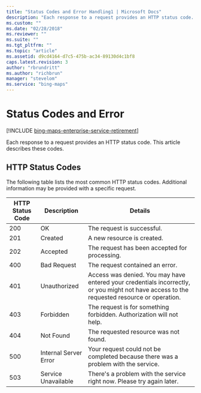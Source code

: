 ```yaml
---
title: "Status Codes and Error Handling1 | Microsoft Docs"
description: "Each response to a request provides an HTTP status code. This article lists the most common HTTP status codes that are provided from these requests." 
ms.custom: ""
ms.date: "02/28/2018"
ms.reviewer: ""
ms.suite: ""
ms.tgt_pltfrm: ""
ms.topic: "article"
ms.assetid: d9cd4164-d7c5-475b-ac34-89130d4c1bf8
caps.latest.revision: 3
author: "rbrundritt"
ms.author: "richbrun"
manager: "stevelom"
ms.service: "bing-maps"
---
```


# Status Codes and Error 

[!INCLUDE [bing-maps-enterprise-service-retirement](../includes/bing-maps-enterprise-service-retirement.md)]

Each response to a request provides an HTTP status code. This article describes these codes.  
  
## HTTP Status Codes  

The following table lists the most common HTTP status codes. Additional information may be provided with a specific request.  
  
|HTTP Status Code|Description|Details|  
|----------------------|-----------------|-------------|  
|200|OK|The request is successful.|  
|201|Created|A new resource is created.|  
|202|Accepted|The request has been accepted for processing.|  
|400|Bad Request|The request contained an error.|  
|401|Unauthorized|Access was denied. You may have entered your credentials incorrectly, or you might not have access to the requested resource or operation.|  
|403|Forbidden|The request is for something forbidden. Authorization will not help.|  
|404|Not Found|The requested resource was not found.|  
|500|Internal Server Error|Your request could not be completed because there was a problem with the service.|  
|503|Service Unavailable|There's a problem with the service right now. Please try again later.|